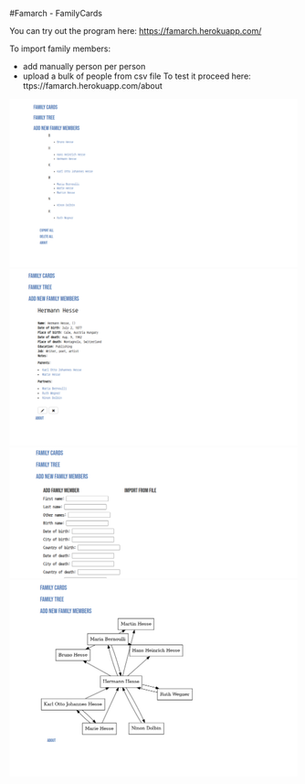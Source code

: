 
#Famarch - FamilyCards

You can try out the program here:
https://famarch.herokuapp.com/

To import family members:
- add manually person per person
- upload a bulk of people from csv file
To test it proceed here: 
ttps://famarch.herokuapp.com/about

![Added Family Members](/readme_pictures/index.png)
![Family Member Card](/readme_pictures/hermann_hesse.png)
![Add Family Member](/readme_pictures/add_member.png)
![Family Graph](/readme_pictures/family_graph.png)